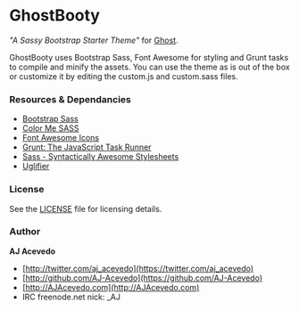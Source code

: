 # GhostBooty

*"A Sassy Bootstrap Starter Theme"* for [Ghost](http://github.com/AJAlabs/ghostbooty/).

GhostBooty uses Bootstrap Sass, Font Awesome for styling and Grunt tasks to compile and minify the assets.
You can use the theme as is out of the box or customize it by editing the custom.js and custom.sass files.


### Resources & Dependancies

- [Bootstrap Sass](https://github.com/twbs/bootstrap-sass)
- [Color Me SASS](http://richbray.me/cms/)
- [Font Awesome Icons](http://fortawesome.github.io/Font-Awesome/icons/)
- [Grunt: The JavaScript Task Runner](http://gruntjs.com)
- [Sass - Syntactically Awesome Stylesheets](http://sass-lang.com/)
- [Uglifier](https://github.com/lautis/uglifier)


### License

See the [LICENSE](https://github.com//AJAlabs/ghostbooty/blob/master/LICENSE.md) file for licensing details.


### Author

**AJ Acevedo**

- [http://twitter.com/aj_acevedo](https://twitter.com/aj_acevedo)
- [http://github.com/AJ-Acevedo](https://github.com/AJ-Acevedo)
- [http://AJAcevedo.com](http://AJAcevedo.com)
- IRC freenode.net nick: _AJ
